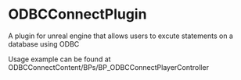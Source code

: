# ODBCConnectPlugin
 
A plugin for unreal engine that allows users to excute statements on a database using ODBC

Usage example can be found at ODBCConnectContent/BPs/BP_ODBCConnectPlayerController